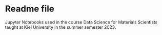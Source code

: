# Readme file
Jupyter Notebooks used in the course Data Science for Materials Scientists taught at Kiel University in the summer semester 2023.
